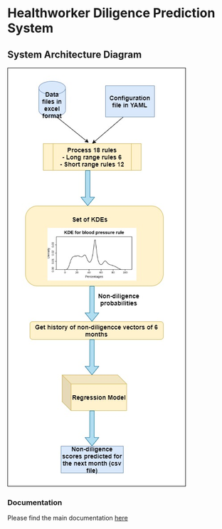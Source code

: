 # Healthworker Diligence Prediction System

## System Architecture Diagram

![image info](./HDPS.jpg)

### Documentation

Please find the main documentation [here](./docs/README.md)
